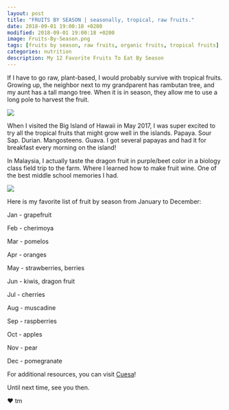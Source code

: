 ```yaml
---
layout: post
title: "FRUITS BY SEASON | seasonally, tropical, raw fruits."
date: 2018-09-01 19:00:18 +0200
modified: 2018-09-01 19:00:18 +0200
image: Fruits-By-Season.png
tags: [fruits by season, raw fruits, organic fruits, tropical fruits]
categories: nutrition
description: My 12 Favorite Fruits To Eat By Season
---
```

If I have to go raw, plant-based, I would probably survive with tropical fruits. Growing up, the neighbor next to my grandparent has rambutan tree, and my aunt has a tall mango tree. When it is in season, they allow me to use a long pole to harvest the fruit. 

![]({{site.baseurl}}/images/Hawaii-Farmer-Market.jpg)

When I visited the Big Island of Hawaii in May 2017, I was super excited to try all the tropical fruits that might grow well in the islands. Papaya. Sour Sap. Durian. Mangosteens. Guava. I got several papayas and had it for breakfast every morning on the island!

In Malaysia, I actually taste the dragon fruit in purple/beet color in a biology class field trip to the farm. Where I learned how to make fruit wine. One of the best middle school memories I had.

![]({{site.baseurl}}/images/tropical-fruits-by-season.png)

Here is my favorite list of fruit by season from January to December:

Jan - grapefruit

Feb - cherimoya

Mar - pomelos

Apr - oranges

May - strawberries, berries

Jun - kiwis, dragon fruit

Jul - cherries

Aug - muscadine

Sep - raspberries

Oct - apples

Nov - pear

Dec - pomegranate

For additional resources, you can visit [Cuesa][cuesa]!

[cuesa]: https://cuesa.org/eat-seasonally/chart/fruit


Until next time, see you then.

❤ tm